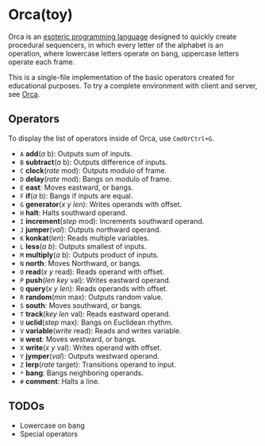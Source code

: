 # Orca(toy)

Orca is an [esoteric programming language](https://en.wikipedia.org/wiki/Esoteric_programming_language) designed to quickly create procedural sequencers, in which every letter of the alphabet is an operation, where lowercase letters operate on bang, uppercase letters operate each frame.

This is a single-file implementation of the basic operators created for educational purposes. To try a complete environment with client and server, see [Orca](https://git.sr.ht/~rabbits/orca).

## Operators

To display the list of operators inside of Orca, use `CmdOrCtrl+G`.

- `A` **add**(*a* b): Outputs sum of inputs.
- `B` **subtract**(*a* b): Outputs difference of inputs.
- `C` **clock**(*rate* mod): Outputs modulo of frame.
- `D` **delay**(*rate* mod): Bangs on modulo of frame.
- `E` **east**: Moves eastward, or bangs.
- `F` **if**(*a* b): Bangs if inputs are equal.
- `G` **generator**(*x* *y* *len*): Writes operands with offset.
- `H` **halt**: Halts southward operand.
- `I` **increment**(*step* mod): Increments southward operand.
- `J` **jumper**(*val*): Outputs northward operand.
- `K` **konkat**(*len*): Reads multiple variables.
- `L` **less**(*a* *b*): Outputs smallest of inputs.
- `M` **multiply**(*a* b): Outputs product of inputs.
- `N` **north**: Moves Northward, or bangs.
- `O` **read**(*x* *y* read): Reads operand with offset.
- `P` **push**(*len* *key* val): Writes eastward operand.
- `Q` **query**(*x* *y* *len*): Reads operands with offset.
- `R` **random**(*min* max): Outputs random value.
- `S` **south**: Moves southward, or bangs.
- `T` **track**(*key* *len* val): Reads eastward operand.
- `U` **uclid**(*step* max): Bangs on Euclidean rhythm.
- `V` **variable**(*write* read): Reads and writes variable.
- `W` **west**: Moves westward, or bangs.
- `X` **write**(*x* *y* val): Writes operand with offset.
- `Y` **jymper**(*val*): Outputs westward operand.
- `Z` **lerp**(*rate* target): Transitions operand to input.
- `*` **bang**: Bangs neighboring operands.
- `#` **comment**: Halts a line.

## TODOs

- Lowercase on bang
- Special operators
